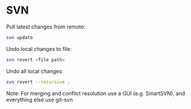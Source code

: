# SVN

Pull latest changes from remote:

```bash
svn update
```

Undo local changes to file:

```bash
svn revert <file path>
```

Undo all local changes:

```bash
svn revert --recursive .
```

Note: For merging and conflict resolution use a GUI (e.g. SmartSVN), and everything else use git-svn
